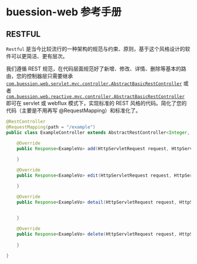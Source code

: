 # buession-web 参考手册


## RESTFUL


`Restful` 是当今比较流行的一种架构的规范与约束、原则，基于这个风格设计的软件可以更简洁、更有层次。

我们遵循 REST 规范，在代码层面规范好了新增、修改、详情、删除等基本的路由，您的控制器层只需要继承 [`com.buession.web.servlet.mvc.controller.AbstractBasicRestController`](https://javadoc.io/static/com.buession/buession-web/2.2.0/com/buession/web/servlet/mvc/controller/AbstractBasicRestController.html) 或者 [`com.buession.web.reactive.mvc.controller.AbstractBasicRestController`](https://javadoc.io/static/com.buession/buession-web/2.2.0/com/buession/web/reactive/mvc/controller/AbstractBasicRestController.html) 即可在 servlet 或 webflux 模式下，实现标准的 REST 风格的代码。简化了您的代码（主要是不用再写 @RequestMapping）和标准化了。

```java
@RestController
@RequestMapping(path = "/example")
public class ExampleController extends AbstractRestController<Integer, ExampleDto, ExampleVo> {

	@Override
	public Response<ExampleVo> add(HttpServletRequest request, HttpServletResponse response, @RequestBody ExampleDto example){
		
	}

	@Override
	public Response<ExampleVo> edit(HttpServletRequest request, HttpServletResponse response, @PathVariable(name = "id") Integer id, @RequestBody ExampleDto example){

	}

	@Override
	public Response<ExampleVo> detail(HttpServletRequest request, HttpServletResponse response, @PathVariable(name = "id") Integer id){
		

	}

	@Override
	public Response<ExampleVo> delete(HttpServletRequest request, HttpServletResponse response, @PathVariable(name = "id") Integer id){
		
	}

}
```